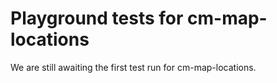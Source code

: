 # Playground tests for cm-map-locations
We are still awaiting the first test run for cm-map-locations.

